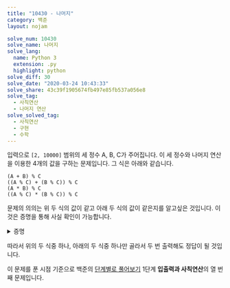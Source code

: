```yaml
---
title: "10430 - 나머지"
category: 백준
layout: nojam

solve_num: 10430
solve_name: 나머지
solve_lang:
  name: Python 3
  extension: .py
  highlight: python
solve_diff: 30
solve_date: "2020-03-24 10:43:33"
solve_share: 43c39f1905674fb497e85fb537a056e8
solve_tag:
  - 사칙연산
  - 나머지 연산
solve_solved_tag:
  - 사칙연산
  - 구현
  - 수학
---
```


입력으로 `[2, 10000]` 범위의 세 정수 A, B, C가 주어집니다. 이 세 정수와 나머지 연산을 이용한 4개의 값을 구하는 문제입니다. 그 식은 아래와 같습니다.

```
(A + B) % C
((A % C) + (B % C)) % C
(A * B) % C
((A % C) * (B % C)) % C
```

문제의 의의는 위 두 식의 값이 같고 아래 두 식의 값이 같은지를 알고싶은 것입니다. 이것은 증명을 통해 사실 확인이 가능합니다.

<p><details>
<summary>증명</summary>
먼저 합의 경우입니다.

$$
\text{Let} \begin{cases}A=nC+r\\B=mC+s\end{cases} ,
\text{then} \begin{cases}A\equiv r\pmod C\\B\equiv s\pmod C\end{cases}\\
(A+B)\begin{aligned}[t]
&=(nC+r)+(mC+s)\\
&=(n+m)C+(r+s)\\
&\equiv r+s\pmod C
\end{aligned}
$$

A+B와 A를 C로 나눈 나머지(r)와 B를 C로 나눈 나머지(s)의 합은 법 C에 대하여 합동임을 알 수 있고, 따라서 두 값을 C로 나눈 나머지는 서로 같음을 알 수 있습니다.

곱의 경우도 마찬가지로 증명할 수 있습니다. A*B와 두 수를 C로 나눈 나머지의 곱이 법 C에 대해 합동임을 보이면 두 값을 C로 나눈 나머지가 같음을 알 수 있습니다.

$$
(A\times B)\begin{aligned}[t]
&=(nC+r)(mC+s)\\
&=nmC^2 +(rm+ns)C+rs\\
&\equiv rs\pmod C
\end{aligned}
$$

따라서 아래의 두 식도 같은 값을 가집니다.
</details></p>

따라서 위의 두 식중 하나, 아래의 두 식중 하나만 골라서 두 번 출력해도 정답이 될 것입니다.

이 문제를 푼 시점 기준으로 백준의 [단계별로 풀어보기](http://noj.am/p/s) 1단계 **입출력과 사칙연산**의 열 번째 문제입니다.
